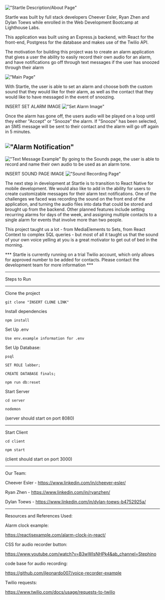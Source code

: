 !["Startle Description/About Page"](https://github.com/dylanToews/final-project/blob/main/docs/Startle-About.png?raw=true)

Startle was built by full stack developers Cheever Esler, Ryan Zhen and Dylan Toews while enrolled in the Web Development Bootcamp at Lighthouse Labs. 


This application was built using an Express.js backend, with React for the front-end, Postgress for the database and makes use of the Twilio API.

The motivation for building this project was to create an alarm application that gives a user the ability to easily record their own audio for an alarm, and have notifications go off through text messages if the user has snoozed through their alarm

!["Main Page"](https://github.com/dylanToews/final-project/blob/main/docs/Startle-Home.png?raw=true)

With Startle, the user is able to set an alarm and choose both the custom sound that they would like for their alarm, as well as the contact that they would like to have messaged in the event of snoozing. 

INSERT SET ALARM IMAGE
!["Set Alarm Image"](https://github.com/dylanToews/final-project/blob/main/docs/Startle-SetAlarm.png?raw=true)

Once the alarm has gone off, the users audio will be played on a loop until they either "Accept" or "Snooze" the alarm. If "Snooze" has been selected, an SMS message will be sent to their contact and the alarm will go off again in 5 minutes. 

!["Alarm Notification"](https://github.com/dylanToews/final-project/blob/main/docs/Startle-Notification.png?raw=true)
---------
!["Text Message Example"](https://github.com/dylanToews/final-project/blob/main/docs/Startle-Text.png?raw=true)
By going to the Sounds page, the user is able to record and name their own audio to be used as an alarm tone.

INSERT SOUND PAGE IMAGE 
!["Sound Recording Page"](https://github.com/dylanToews/final-project/blob/main/docs/Startle-Sound.png?raw=true)

The next step in development at Startle is to transition to React Native for mobile development. We would also like to add in the ability for users to create customizable messages for their alarm text notifications. One of the challenges we faced was recording the sound on the front end of the application, and turning the audio files into data that could be stored and brought up from the backend. Other planned features include setting recurring alarms for days of the week, and assigning multiple contacts to a single alarm for events that involve more than two people.

This project taught us a lot - from MediaElements to Sets, from React Context to complex SQL queries - but most of all it taught us that the sound of your own voice yelling at you is a great motivator to get out of bed in the morning.

*** Startle is currently running on a trial Twilio account, which only allows for approved number to be added for contacts. Please contact the development team for more information ***


------------------

Steps to Run

------------------

Clone the project 

```git clone "INSERT CLONE LINK"```

Install dependencies

```npm install``` 

Set Up .env

```Use env.example information for .env```

Set Up Database: 

```psql```

```SET ROLE labber;```

```CREATE DATABASE finals;``` 

```npm run db:reset```


Start Server

```cd server```

```nodemon```

(server should start on port 8080)


-------------------

Start Client

```cd client```

```npm start```

(client should start on port 3000)


------------------

Our Team: 

Cheever Esler - https://www.linkedin.com/in/cheever-esler/

Ryan Zhen - https://www.linkedin.com/in/ryanzhen/

Dylan Toews - https://www.linkedin.com/in/dylan-toews-b4752925a/



------------------

Resources and References Used:

Alarm clock example:

https://reactjsexample.com/alarm-clock-in-react/

CSS for audio recorder button:

https://www.youtube.com/watch?v=B3wWIsNHPk4&ab_channel=Stephino

code base for audio recording:

https://github.com/jleonardo007/voice-recorder-example

Twilio requests:

https://www.twilio.com/docs/usage/requests-to-twilio


